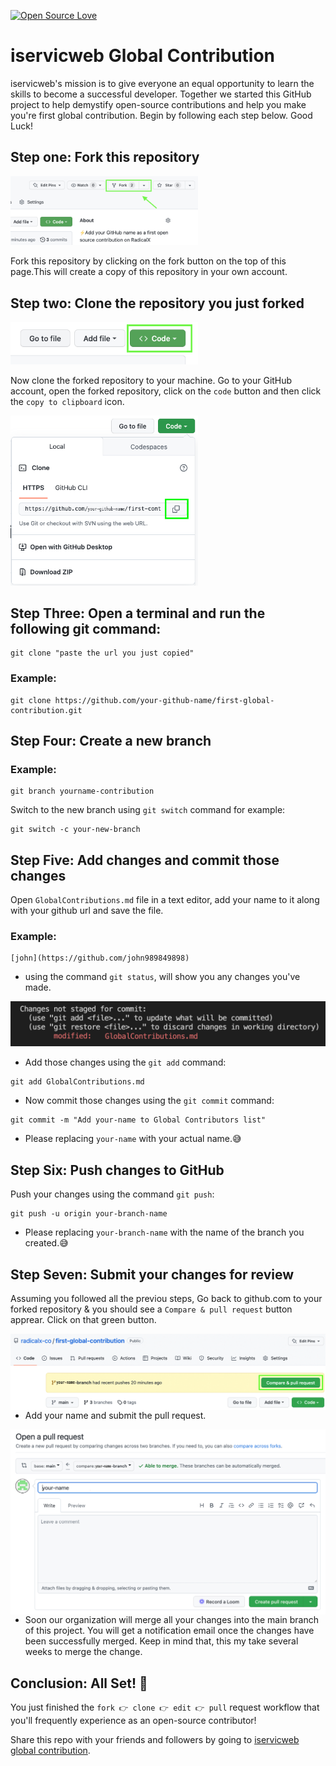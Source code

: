 

[![Open Source Love](https://badges.frapsoft.com/os/v3/open-source.svg?v=103)](https://github.com/iservicweb-co/first-global-contribution)
# iservicweb Global Contribution

iservicweb's mission is to give everyone an equal opportunity to learn the skills to become a successful developer. Together we started this GitHub project to help demystify open-source contributions and help you make you're first global contribution. Begin by following each step below. Good Luck!
## Step one: Fork this repository


<img  width="300" src="assests/forking.png" alt="fork this repository" />

Fork this repository by clicking on the fork button on the top of this page.This will create a copy of this repository in your own account.
## Step two: Clone the repository you just forked
<img  width="300" src="assests/clone.png" alt="clone this repository" />

Now clone the forked repository to your machine. Go to your GitHub account, open the forked repository, click on the `code` button and then click the `copy to clipboard` icon.

<img width="300" src="assests/clone_2.png" alt="copy URL to clipboard" />

## Step Three: Open a terminal and run the following git command:

```
git clone "paste the url you just copied"
```
### Example: 

```
git clone https://github.com/your-github-name/first-global-contribution.git
```
## Step Four: Create a new branch
### Example: 
```
git branch yourname-contribution
```


Switch to the new branch using `git switch` command for example:
```
git switch -c your-new-branch
```
## Step Five: Add changes and commit those changes

Open `GlobalContributions.md` file in a text editor, add your name to it along with your github url and save the file.

### Example: 
```
[john](https://github.com/john989849898)
```

- using the command `git status`, will show you any changes you've made.

<img src="assests/git_commit_message.png" alt="commit message" />

- Add those changes using the `git add` command:

```
git add GlobalContributions.md
```
- Now commit those changes using the `git commit` command:

```
git commit -m "Add your-name to Global Contributors list"
```
- Please replacing `your-name` with your actual name.😅




## Step Six: Push changes to GitHub

Push your changes using the command `git push`:

```
git push -u origin your-branch-name
```

- Please replacing `your-branch-name` with the name of the branch you created.😅


## Step Seven: Submit your changes for review

Assuming you followed all the previou steps, Go back to github.com to your forked repository & you should see a `Compare & pull request` button apprear. Click on that green button.

<img style="float: right;" src="assests/compare_pull.png" alt="create a pull request" />

- Add your name and submit the pull request.

<img style="float: right;" src="assests/open_pull_request.png" alt="submit pull request" />

- Soon our organization will merge all your changes into the main branch of this project. You will get a notification email once the changes have been successfully merged. Keep in mind that, this my take several weeks to merge the change.

## Conclusion: All Set! 🎉

You just finished the `fork 👉 clone 👉 edit 👉 pull` request workflow that you'll frequently experience as an open-source contributor!

Share this repo with your friends and followers by going to [iservicweb global contribution](https://github.com/iservicweb/first-global-contribution).

